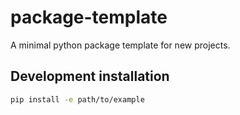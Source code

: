 # package-template

A minimal python package template for new projects.

## Development installation

```bash
pip install -e path/to/example
```
